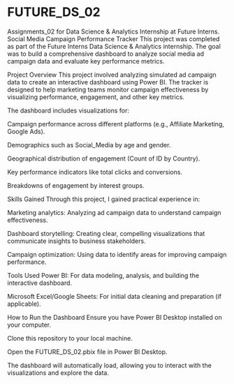 # FUTURE_DS_02
Assignments_02 for Data Science &amp; Analytics Internship at Future Interns.
Social Media Campaign Performance Tracker
This project was completed as part of the Future Interns Data Science & Analytics internship. The goal was to build a comprehensive dashboard to analyze social media ad campaign data and evaluate key performance metrics.

Project Overview
This project involved analyzing simulated ad campaign data to create an interactive dashboard using Power BI. The tracker is designed to help marketing teams monitor campaign effectiveness by visualizing performance, engagement, and other key metrics.

The dashboard includes visualizations for:

Campaign performance across different platforms (e.g., Affiliate Marketing, Google Ads).

Demographics such as Social_Media by age and gender.

Geographical distribution of engagement (Count of ID by Country).

Key performance indicators like total clicks and conversions.

Breakdowns of engagement by interest groups.

Skills Gained
Through this project, I gained practical experience in:

Marketing analytics: Analyzing ad campaign data to understand campaign effectiveness.

Dashboard storytelling: Creating clear, compelling visualizations that communicate insights to business stakeholders.

Campaign optimization: Using data to identify areas for improving campaign performance.

Tools Used
Power BI: For data modeling, analysis, and building the interactive dashboard.

Microsoft Excel/Google Sheets: For initial data cleaning and preparation (if applicable).

How to Run the Dashboard
Ensure you have Power BI Desktop installed on your computer.

Clone this repository to your local machine.

Open the FUTURE_DS_02.pbix file in Power BI Desktop.

The dashboard will automatically load, allowing you to interact with the visualizations and explore the data.
